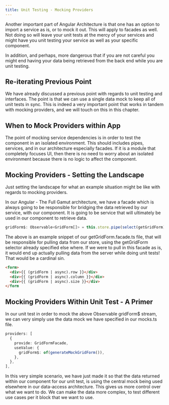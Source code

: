 ```yaml
---
title: Unit Testing - Mocking Providers
---
```


Another important part of Angular Architecture is that one has an option
to import a service as is, or to mock it out. This will apply to facades
as well. Not doing so will leave your unit tests at the mercy of your
services and might have you unit testing your service as well as your
specific component.

In addition, and perhaps, more dangerous that if you are not careful you
might end having your data being retrieved from the back end while you
are unit testing.

## Re-iterating Previous Point ##

We have already discussed a previous point with regards to unit testing
and interfaces. The point is that we can use a single data mock to keep
all of unit tests in sync. This is indeed a very important point that
works in tandem with mocking providers, and we will touch on this in
this chapter.

## When to Mock Providers within App ##

The point of mocking service dependencies is in order to test the
component in an isolated environment. This should includes pipes,
services, and in our architecture especially facades. If it is a module
that completely focuses UI, then there is no need to worry about an
isolated environment because there is no logic to affect the component.

## Mocking Providers - Setting the Landscape ##

Just setting the landscape for what an example situation might be like
with regards to mocking providers.

In our Angular - The Full Gamut architecture, we have a facade which is
always going to be responsible for bridging the data retrieved by our
service, with our component. It is going to be service that will
ultimately be used in our component to retrieve data.

```typescript
gridForm$: Observable<GridForm[]> = this.store.pipe(select(getGridForm));
```

The above is an example snippet of our getGridForm.facade.ts file, that
will be responsible for pulling data from our store, using the
getGridForm selector already specified else where. If we were to pull in
this facade as is, it would end up actually pulling data from the server
while doing unit tests! That would be a cardinal sin.

```html
<form>
  <div>{{ (gridForm | async).row }}</div>
  <div>{{ (gridForm | async).column }}</div>
  <div>{{ (gridForm | async).size }}</div>
</form
```

## Mocking Providers Within Unit Test - A Primer ##

In our unit test in order to mock the above Observable gridForm\$
stream, we can very simply use the data mock we have specified in our
mocks.ts file.

```typescript
providers: [
  {
    provide: GridFormFacade,
    useValue: {
      gridForm$: of(generateMockGridForm()),
    },
  },
],
```

In this very simple scenario, we have just made it so that the data
returned within our component for our unit test, is using the central
mock being used elsewhere in our data-access architecture. This gives us
more control over what we want to do. We can make the data more complex,
to test different use cases per it block that we want to use.
